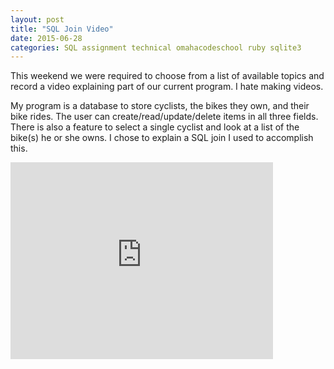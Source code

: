 ```yaml
---
layout: post
title: "SQL Join Video"
date: 2015-06-28
categories: SQL assignment technical omahacodeschool ruby sqlite3
---
```


This weekend we were required to choose from a list of available topics and record a video explaining part of our current program. I hate making videos. 

My program is a database to store cyclists, the bikes they own, and their bike rides. The user can create/read/update/delete items in all three fields. There is also a feature to select a single cyclist and look at a list of the bike(s) he or she owns. I chose to explain a SQL join I used to accomplish this.



<iframe width="420" height="315" src="https://www.youtube.com/embed/ByyREVyJ5ME" frameborder="0" allowfullscreen></iframe>